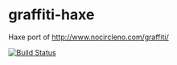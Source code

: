 graffiti-haxe
=============

Haxe port of http://www.nocircleno.com/graffiti/

[![Build Status](https://travis-ci.org/vpmedia/graffiti-haxe.png?branch=master)](https://travis-ci.org/vpmedia/graffiti-haxe)